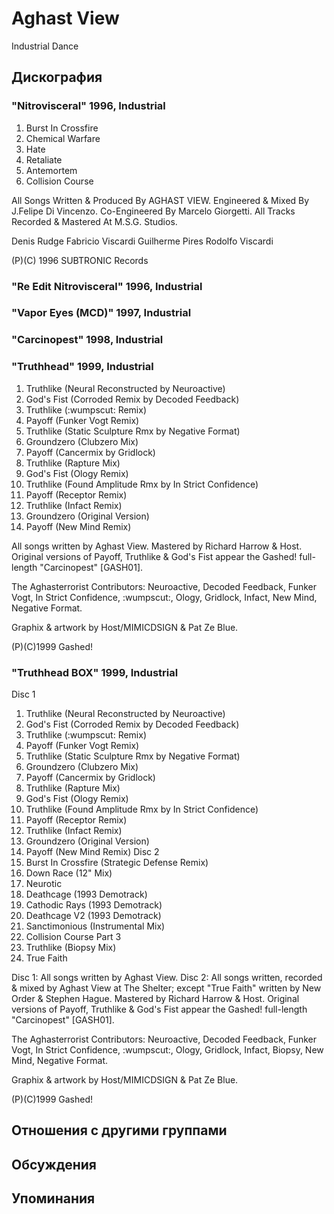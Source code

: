 # Aghast View

Industrial Dance

## Дискография

### "Nitrovisceral" 1996, Industrial

1. Burst In Crossfire
2. Chemical Warfare
3. Hate
4. Retaliate
5. Antemortem
6. Collision Course

All Songs Written & Produced By AGHAST VIEW.
Engineered & Mixed By J.Felipe Di Vincenzo.
Co-Engineered By Marcelo Giorgetti.
All Tracks Recorded & Mastered At M.S.G. Studios.

Denis Rudge
Fabricio Viscardi
Guilherme Pires
Rodolfo Viscardi

(P)(C) 1996 SUBTRONIC Records

### "Re Edit Nitrovisceral" 1996, Industrial



### "Vapor Eyes (MCD)" 1997, Industrial



### "Carcinopest" 1998, Industrial



### "Truthhead" 1999, Industrial

1. Truthlike (Neural Reconstructed by Neuroactive)
2. God's Fist (Corroded Remix by Decoded Feedback)
3. Truthlike (:wumpscut: Remix)
4. Payoff (Funker Vogt Remix)
5. Truthlike (Static Sculpture Rmx by Negative Format)
6. Groundzero (Clubzero Mix)
7. Payoff (Cancermix by Gridlock)
8. Truthlike (Rapture Mix)
9. God's Fist (Ology Remix)
10. Truthlike (Found Amplitude Rmx by In Strict Confidence)
11. Payoff (Receptor Remix)
12. Truthlike (Infact Remix)
13. Groundzero (Original Version)
14. Payoff (New Mind Remix)

All songs written by Aghast View.
Mastered by Richard Harrow & Host.
Original versions of Payoff, Truthlike & God's Fist appear the Gashed!
full-length "Carcinopest" [GASH01].

The Aghasterrorist Contributors:
Neuroactive, Decoded Feedback, Funker Vogt, In Strict Confidence,
:wumpscut:, Ology, Gridlock, Infact, New Mind, Negative Format.

Graphix & artwork by Host/MIMICDSIGN & Pat Ze Blue.

(P)(C)1999 Gashed!

### "Truthhead BOX" 1999, Industrial

Disc 1
1. Truthlike (Neural Reconstructed by Neuroactive)
2. God's Fist (Corroded Remix by Decoded Feedback)
3. Truthlike (:wumpscut: Remix)
4. Payoff (Funker Vogt Remix)
5. Truthlike (Static Sculpture Rmx by Negative Format)
6. Groundzero (Clubzero Mix)
7. Payoff (Cancermix by Gridlock)
8. Truthlike (Rapture Mix)
9. God's Fist (Ology Remix)
10. Truthlike (Found Amplitude Rmx by In Strict Confidence)
11. Payoff (Receptor Remix)
12. Truthlike (Infact Remix)
13. Groundzero (Original Version)
14. Payoff (New Mind Remix)
    Disc 2
1. Burst In Crossfire (Strategic Defense Remix)
2. Down Race (12" Mix)
3. Neurotic
4. Deathcage (1993 Demotrack)
5. Cathodic Rays (1993 Demotrack)
6. Deathcage V2 (1993 Demotrack)
7. Sanctimonious (Instrumental Mix)
8. Collision Course Part 3
9. Truthlike (Biopsy Mix)
10. True Faith

Disc 1: All songs written by Aghast View.
Disc 2: All songs written, recorded & mixed by Aghast View at The Shelter;
except "True Faith" written by New Order & Stephen Hague.
Mastered by Richard Harrow & Host.
Original versions of Payoff, Truthlike & God's Fist appear the Gashed!
full-length "Carcinopest" [GASH01].

The Aghasterrorist Contributors:
Neuroactive, Decoded Feedback, Funker Vogt, In Strict Confidence,
:wumpscut:, Ology, Gridlock, Infact, Biopsy, New Mind, Negative Format.

Graphix & artwork by Host/MIMICDSIGN & Pat Ze Blue.

(P)(C)1999 Gashed!


## Отношения с другими группами


## Обсуждения


## Упоминания

